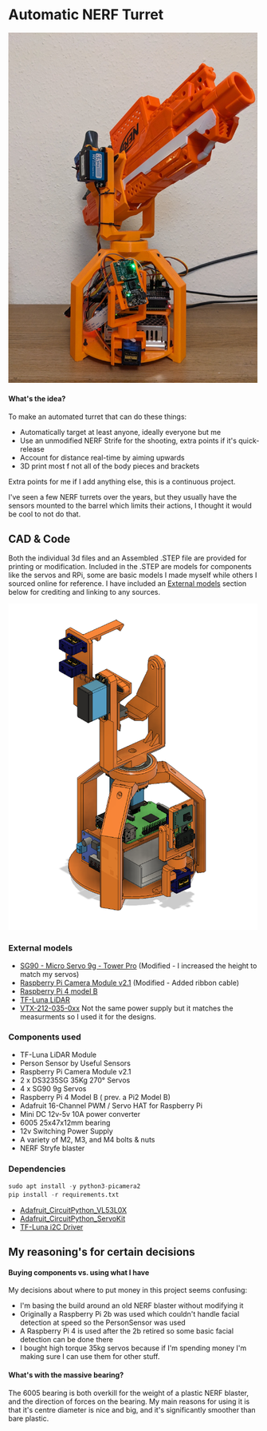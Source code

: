 # Automatic NERF Turret

<img src="./images/assembled_photo.jpg" width="500" />

#### What's the idea?
To make an automated turret that can do these things:
* Automatically target at least anyone, ideally everyone but me
* Use an unmodified NERF Strife for the shooting, extra points if it's quick-release
* Account for distance real-time by aiming upwards
* 3D print most f not all of the body pieces and brackets

Extra points for me if I add anything else, this is a continuous project.

I've seen a few NERF turrets over the years, but they usually have the sensors mounted to the barrel which limits their actions, I thought it would be cool to not do that.

## CAD & Code
Both the individual 3d files and an Assembled .STEP file are provided for printing or modification.
Included in the .STEP are models for components like the servos and RPi, some are basic models I made myself while others I sourced online for reference. I have included an [External models](#extModels) section below for crediting and linking to any sources. 

<img src="./images/assembled_render.png" width="500" />

### External models <a id='extModels'></a>
* [SG90 - Micro Servo 9g - Tower Pro](https://grabcad.com/library/sg90-micro-servo-9g-tower-pro-1) (Modified - I increased the height to match my servos)
* [Raspberry Pi Camera Module v2.1](https://grabcad.com/library/raspberry-pi-camera-4) (Modified - Added ribbon cable)
* [Raspberry Pi 4 model B](https://grabcad.com/library/raspberry-pi-4-model-b-1)
* [TF-Luna LiDAR](https://grabcad.com/library/benewake-tf-luna-1)
* [VTX-212-035-0xx](https://grabcad.com/library/vtx-212-035-0xx-1) Not the same power supply but it matches the measurments so I used it for the designs.

### Components used
* TF-Luna LiDAR Module
* Person Sensor by Useful Sensors
* Raspberry Pi Camera Module v2.1
* 2 x DS3235SG 35Kg 270° Servos
* 4 x SG90 9g Servos
* Raspberry Pi 4 Model B ( prev. a Pi2 Model B)
* Adafruit 16-Channel PWM / Servo HAT for Raspberry Pi
* Mini DC 12v-5v 10A power converter
* 6005 25x47x12mm bearing
* 12v Switching Power Supply
* A variety of M2, M3, and M4 bolts & nuts
* NERF Stryfe blaster

### Dependencies
```python
sudo apt install -y python3-picamera2
pip install -r requirements.txt
```
* [Adafruit_CircuitPython_VL53L0X](https://github.com/adafruit/Adafruit_CircuitPython_VL53L0X)
* [Adafruit_CircuitPython_ServoKit](https://github.com/adafruit/Adafruit_CircuitPython_ServoKit)
* [TF-Luna i2C Driver](https://github.com/ideocentric/tflunai2c)

## My reasoning's for certain decisions

#### Buying components vs. using what I have
My decisions about where to put money in this project seems confusing:
* I'm basing the build around an old NERF blaster without modifying it
* Originally a Raspberry Pi 2b was used which couldn't handle facial detection at speed so the PersonSensor was used
* A Raspberry Pi 4 is used after the 2b retired so some basic facial detection can be done there
* I bought high torque 35kg servos because if I'm spending money I'm making sure I can use them for other stuff.

#### What's with the massive bearing?
The 6005 bearing is both overkill for the weight of a plastic NERF blaster, and the direction of forces on the bearing. My main reasons for using it is that it's centre diameter is nice and big, and it's significantly smoother than bare plastic.